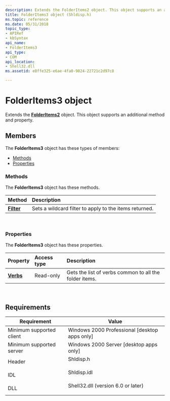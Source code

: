 ```yaml
---
description: Extends the FolderItems2 object. This object supports an additional method and property.
title: FolderItems3 object (Shldisp.h)
ms.topic: reference
ms.date: 05/31/2018
topic_type: 
- APIRef
- kbSyntax
api_name: 
- FolderItems3
api_type: 
- COM
api_location: 
- Shell32.dll
ms.assetid: e8ffe325-e6ae-4fa0-9824-22721c2d97c8

---
```


# FolderItems3 object

Extends the [**FolderItems2**](folderitems2-object.md) object. This object supports an additional method and property.

## Members

The **FolderItems3** object has these types of members:

- [Methods](#methods)
- [Properties](#properties)

### Methods

The **FolderItems3** object has these methods.



| Method                                | Description                                                       |
|:--------------------------------------|:------------------------------------------------------------------|
| [**Filter**](folderitems3-filter.md) | Sets a wildcard filter to apply to the items returned.<br/> |



 

### Properties

The **FolderItems3** object has these properties.



| Property                                       | Access type          | Description                                                       |
|:-----------------------------------------------|:---------------------|:------------------------------------------------------------------|
| [**Verbs**](folderitems3-verbs.md)<br/> | Read-only<br/> | Gets the list of verbs common to all the folder items.<br/> |



 

## Requirements



| Requirement | Value |
|-------------------------------------|---------------------------------------------------------------------------------------------------------------|
| Minimum supported client<br/> | Windows 2000 Professional \[desktop apps only\]<br/>                                                    |
| Minimum supported server<br/> | Windows 2000 Server \[desktop apps only\]<br/>                                                          |
| Header<br/>                   | <dl> <dt>Shldisp.h</dt> </dl>                          |
| IDL<br/>                      | <dl> <dt>Shldisp.idl</dt> </dl>                        |
| DLL<br/>                      | <dl> <dt>Shell32.dll (version 6.0 or later)</dt> </dl> |



 

 




